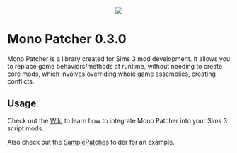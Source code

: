 <p align="center">
  <img src="https://github.com/user-attachments/assets/0aa22b78-492f-4c3a-9b97-2848330d2b18" />
</p>

# Mono Patcher 0.3.0

Mono Patcher is a library created for Sims 3 mod development. It allows you to replace game behaviors/methods at runtime, without needing to create core mods, which involves overriding whole game assemblies, creating conflicts.

## Usage
Check out the [Wiki](https://github.com/LazyDuchess/MonoPatcher/wiki) to learn how to integrate Mono Patcher into your Sims 3 script mods.

Also check out the [SamplePatches](https://github.com/LazyDuchess/MonoPatcher/tree/main/Samples/SamplePatches) folder for an example.
